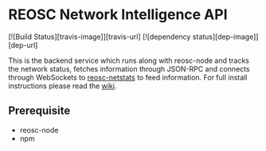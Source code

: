 REOSC Network Intelligence API
============
[![Build Status][travis-image]][travis-url] [![dependency status][dep-image]][dep-url]

This is the backend service which runs along with reosc-node and tracks the network status, fetches information through JSON-RPC and connects through WebSockets to [reosc-netstats](http://stats.reosc.io) to feed information. For full install instructions please read the [wiki](https://github.com/REOSC).


## Prerequisite
* reosc-node
* npm


